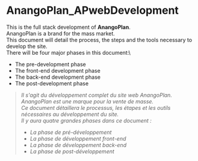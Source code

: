 <!--! PROJECT DESCRIPTION -->

# AnangoPlan_APwebDevelopment

This is the full stack development of **AnangoPlan**.\
AnangoPlan is a brand for the mass market.\
This document will detail the process, the steps and the tools necessary to develop the site.\
There will be four major phases in this document:\

- The pre-development phase
- The front-end development phase
- The back-end development phase
- The post-development phase

> _Il s'agit du développement complet du site web *AnangoPlan*._\
> _AnangoPlan est une marque pour la vente de masse._\
> _Ce document détaillera le processus, les étapes et les outils nécessaires au développement du site._\
> _Il y aura quatre grandes phases dans ce document :_
>
> - _La phase de pré-développement_
> - _La phase de développement front-end_
> - _La phase de développement back-end_
> - _La phase de post-développement_
